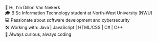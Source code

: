 👋 Hi, I'm Dillon Van Niekerk  
🎓 B.Sc Information Technology student at North-West University (NWU)  
💻 Passionate about software development and cybersecurity  
🛠️ Working with: Java | JavaScript | HTML/CSS | C# | C++  
🚀 Always curious, always coding  
 
